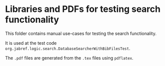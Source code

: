 # Libraries and PDFs for testing search functionality

This folder contains manual use-cases for testing the search functionality.

It is used at the test code `org.jabref.logic.search.DatabaseSearcherWithBibFilesTest`.

The `.pdf` files are generated from the `.tex` files using `pdflatex`.
